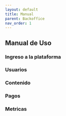 ```yaml
---
layout: default
title: Manual
parent: Backoffice
nav_order: 1
---
```


## Manual de Uso

### Ingreso a la plataforma

### Usuarios

### Contenido

### Pagos

### Metricas